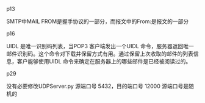 




p13

SMTP中MAIL FROM是握手协议的一部分，而报文中的From:是报文的一部分

p16

UIDL 是唯一识别码列表，当POP3 客户端发出一个UIDL 命令，服务器返回唯一邮件识别码。这个命令对下载并保留方式有用。通过保留上次收取的邮件的列表信息，客户能够使用UIDL 命令来确定在服务器上的哪些邮件是已经被阅读过的。

p29

没有必要修改UDPServer.py
源端口号 5432，目的端口号 12000
源端口号是随机的
